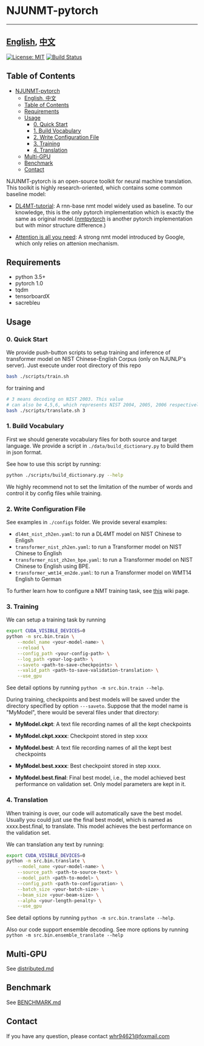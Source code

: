 # NJUNMT-pytorch

---
[English](README.md), [中文](README-zh.md)
---

[![License: MIT](https://img.shields.io/badge/License-MIT-yellow.svg)](https://opensource.org/licenses/MIT) [![Build Status](https://travis-ci.com/whr94621/NJUNMT-pytorch.svg?branch=dev-travis-ci)](https://travis-ci.com/whr94621/NJUNMT-pytorch)

## Table of Contents
- [NJUNMT-pytorch](#njunmt-pytorch)
  - [English, 中文](#english-%E4%B8%AD%E6%96%87)
  - [Table of Contents](#table-of-contents)
  - [Requirements](#requirements)
  - [Usage](#usage)
    - [0. Quick Start](#0-quick-start)
    - [1. Build Vocabulary](#1-build-vocabulary)
    - [2. Write Configuration File](#2-write-configuration-file)
    - [3. Training](#3-training)
    - [4. Translation](#4-translation)
  - [Multi-GPU](#multi-gpu)
  - [Benchmark](#benchmark)
  - [Contact](#contact)

NJUNMT-pytorch is an open-source toolkit for neural machine translation.
This toolkit is highly research-oriented, which contains some common baseline
model:

- [DL4MT-tutorial](https://github.com/nyu-dl/dl4mt-tutorial): A rnn-base nmt model widely used as baseline. To our knowledge, this is the
only pytorch implementation which is exactly the same as original model.([nmtpytorch](https://github.com/lium-lst/nmtpytorch) is another pytorch implementation but with minor structure difference.)

- [Attention is all you need](https://arxiv.org/abs/1706.03762): A strong nmt model introduced by Google, which only relies on attenion
mechanism.

## Requirements

- python 3.5+
- pytorch 1.0
- tqdm
- tensorboardX
- sacrebleu

## Usage

### 0. Quick Start

We provide push-button scripts to setup training and inference of
transformer model on NIST Chinese-English Corpus (only on NJUNLP's
server). Just execute under root directory of this repo
``` bash
bash ./scripts/train.sh
```
for training and
``` bash
# 3 means decoding on NIST 2003. This value
# can also be 4,5,6, which represents NIST 2004, 2005, 2006 respectively. 
bash ./scripts/translate.sh 3 
```

### 1. Build Vocabulary
First we should generate vocabulary files for both source and 
target language. We provide a script in ```./data/build_dictionary.py``` to build them in json format.

See how to use this script by running:
``` bash
python ./scripts/build_dictionary.py --help
```
We highly recommend not to set the limitation of the number of
words and control it by config files while training.

### 2. Write Configuration File

See examples in ```./configs``` folder.  We provide several examples:

- ```dl4mt_nist_zh2en.yaml```: to run a DL4MT model on NIST Chinese to Enligsh
- ```transformer_nist_zh2en.yaml```: to run a Transformer model on NIST Chinese to English
- ```transformer_nist_zh2en_bpe.yaml```: to run a Transformer model on NIST Chinese to English using BPE.
- ```transformer_wmt14_en2de.yaml```: to run a Transformer model on WMT14 English to German

To further learn how to configure a NMT training task, see [this](https://github.com/whr94621/NJUNMT-pytorch/wiki/Configuration) wiki page.

### 3. Training
We can setup a training task by running

``` bash
export CUDA_VISIBLE_DEVICES=0
python -m src.bin.train \
    --model_name <your-model-name> \
    --reload \
    --config_path <your-config-path> \
    --log_path <your-log-path> \
    --saveto <path-to-save-checkpoints> \
    --valid_path <path-to-save-validation-translation> \
    --use_gpu
```

See detail options by running ```python -m src.bin.train --help```.

During training, checkpoints and best models will be saved under the directory specified by option ```---saveto```. Suppose that the model name is "MyModel", there would be several files under that directory:

- **MyModel.ckpt**: A text file recording names of all the kept checkpoints

- **MyModel.ckpt.xxxx**: Checkpoint stored in step xxxx

- **MyModel.best**: A text file recording names of all the kept best checkpoints
  
- **MyModel.best.xxxx**: Best checkpoint stored in step xxxx.
  
- **MyModel.best.final**: Final best model, i.e., the model achieved best performance on validation set. Only model parameters are kept in it.

### 4. Translation

When training is over, our code will automatically save the best model. Usually you could just use the final best model, which is named as xxxx.best.final, to translate. This model achieves the best performance on the validation set.

We can translation any text by running:

``` bash
export CUDA_VISIBLE_DEVICES=0
python -m src.bin.translate \
    --model_name <your-model-name> \
    --source_path <path-to-source-text> \
    --model_path <path-to-model> \
    --config_path <path-to-configuration> \
    --batch_size <your-batch-size> \
    --beam_size <your-beam-size> \
    --alpha <your-length-penalty> \
    --use_gpu
```

See detail options by running ```python -m src.bin.translate --help```.

Also our code support ensemble decoding. See more options by running ```python -m src.bin.ensemble_translate --help```

## Multi-GPU

See [distributed.md](./docs/en/distributed.md)

## Benchmark

See [BENCHMARK.md](./BENCHMARK.md)

## Contact

If you have any question, please contact [whr94621@foxmail.com](mailto:whr94621@foxmail.com)